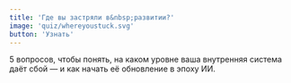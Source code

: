 ```yaml
---
title: 'Где вы застряли в&nbsp;развитии?'
image: 'quiz/whereyoustuck.svg'
button: 'Узнать'
---
```


5 вопросов, чтобы понять, на&nbsp;каком уровне ваша внутренняя система даёт сбой — и как начать её обновление в&nbsp;эпоху ИИ.

